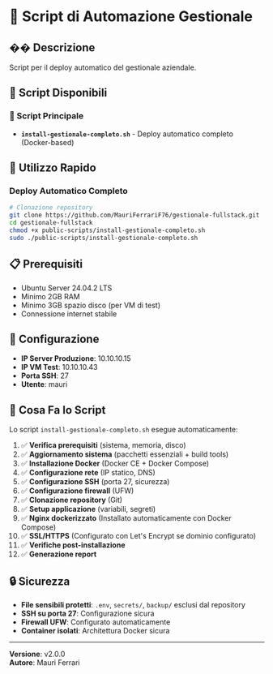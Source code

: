 # 🚀 Script di Automazione Gestionale

## �� Descrizione
Script per il deploy automatico del gestionale aziendale.

## 📁 Script Disponibili

### 🎯 Script Principale
- **`install-gestionale-completo.sh`** - Deploy automatico completo (Docker-based)

## 🚀 Utilizzo Rapido

### Deploy Automatico Completo
```bash
# Clonazione repository
git clone https://github.com/MauriFerrariF76/gestionale-fullstack.git
cd gestionale-fullstack
chmod +x public-scripts/install-gestionale-completo.sh
sudo ./public-scripts/install-gestionale-completo.sh
```

## 📋 Prerequisiti
- Ubuntu Server 24.04.2 LTS
- Minimo 2GB RAM
- Minimo 3GB spazio disco (per VM di test)
- Connessione internet stabile

## 🔧 Configurazione
- **IP Server Produzione**: 10.10.10.15
- **IP VM Test**: 10.10.10.43
- **Porta SSH**: 27
- **Utente**: mauri

## 🎯 Cosa Fa lo Script

Lo script `install-gestionale-completo.sh` esegue automaticamente:

1. ✅ **Verifica prerequisiti** (sistema, memoria, disco)
2. ✅ **Aggiornamento sistema** (pacchetti essenziali + build tools)
3. ✅ **Installazione Docker** (Docker CE + Docker Compose)
4. ✅ **Configurazione rete** (IP statico, DNS)
5. ✅ **Configurazione SSH** (porta 27, sicurezza)
6. ✅ **Configurazione firewall** (UFW)
7. ✅ **Clonazione repository** (Git)
8. ✅ **Setup applicazione** (variabili, segreti)
9. ✅ **Nginx dockerizzato** (Installato automaticamente con Docker Compose)
10. ✅ **SSL/HTTPS** (Configurato con Let's Encrypt se dominio configurato)
11. ✅ **Verifiche post-installazione**
12. ✅ **Generazione report**

## 🔒 Sicurezza

- **File sensibili protetti**: `.env`, `secrets/`, `backup/` esclusi dal repository
- **SSH su porta 27**: Configurazione sicura
- **Firewall UFW**: Configurato automaticamente
- **Container isolati**: Architettura Docker sicura

---
**Versione**: v2.0.0  
**Autore**: Mauri Ferrari 